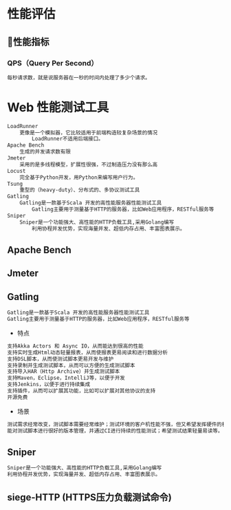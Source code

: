 # 性能评估
## 性能指标
### QPS（Query Per Second）
```md
每秒请求数，就是说服务器在一秒的时间内处理了多少个请求。
```

# Web 性能测试工具
```md
LoadRunner
	更像是一个模拟器，它比较适用于前端构造较复杂场景的情况
		LoadRunner不适用后端接口。
Apache Bench
	生成的并发请求数有限
Jmeter
	采用的是多线程模型，扩展性很强，不过制造压力没有那么高
Locust
	完全基于Python开发，用Python来编写用户行为。
Tsung
	重型的（heavy-duty）、分布式的、多协议测试工具
Gatling
	Gatling是一款基于Scala 开发的高性能服务器性能测试工具
		Gatling主要用于测量基于HTTP的服务器，比如Web应用程序，RESTful服务等
Sniper
	Sniper是一个功能强大、高性能的HTTP负载工具,采用Golang编写
		利用协程并发优势，实现海量并发、超低内存占用、丰富图表展示。
```
## Apache Bench
## Jmeter
## Gatling
```md
Gatling是一款基于Scala 开发的高性能服务器性能测试工具
Gatling主要用于测量基于HTTP的服务器，比如Web应用程序，RESTful服务等
```
* 特点
```md
支持Akka Actors 和 Async IO，从而能达到很高的性能
支持实时生成Html动态轻量报表，从而使报表更易阅读和进行数据分析
支持DSL脚本，从而使测试脚本更易开发与维护
支持录制并生成测试脚本，从而可以方便的生成测试脚本
支持导入HAR（Http Archive）并生成测试脚本
支持Maven，Eclipse，IntelliJ等，以便于开发
支持Jenkins，以便于进行持续集成
支持插件，从而可以扩展其功能，比如可以扩展对其他协议的支持
开源免费
```
* 场景
```md
测试需求经常改变，测试脚本需要经常维护；测试环境的客户机性能不强，但又希望发挥硬件的极限性能；
能对测试脚本进行很好的版本管理，并通过CI进行持续的性能测试；希望测试结果轻量易读等。
```
## Sniper
```md
Sniper是一个功能强大、高性能的HTTP负载工具,采用Golang编写
利用协程并发优势，实现海量并发、超低内存占用、丰富图表展示。
```

## siege-HTTP (HTTPS压力负载测试命令)
